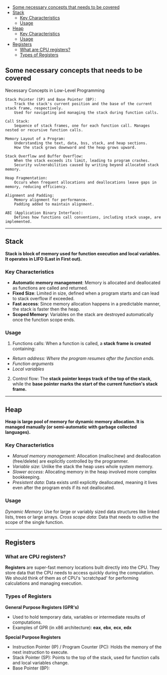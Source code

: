 <!--toc:start-->

- [Some necessary concepts that needs to be covered](#some-necessary-concepts-that-needs-to-be-covered)
- [Stack](#stack)
  - [Key Characteristics](#key-characteristics)
  - [Usage](#usage)
- [Heap](#heap)
  - [Key Characteristics](#key-characteristics)
  - [Usage](#usage)
- [Registers](#registers)
  - [What are CPU registers?](#what-are-cpu-registers)
  - [Types of Registers](#types-of-registers)
  <!--toc:end-->

## Some necessary concepts that needs to be covered

Necessary Concepts in Low-Level Programming

    Stack Pointer (SP) and Base Pointer (BP):
        Track the stack's current position and the base of the current stack frame, respectively.
        Used for navigating and managing the stack during function calls.

    Call Stack:
        Sequence of stack frames, one for each function call. Manages nested or recursive function calls.

    Memory Layout of a Program:
        Understanding the text, data, bss, stack, and heap sections.
        How the stack grows downward and the heap grows upward.

    Stack Overflow and Buffer Overflow:
        When the stack exceeds its limit, leading to program crashes.
        Security vulnerabilities caused by writing beyond allocated stack memory.

    Heap Fragmentation:
        Occurs when frequent allocations and deallocations leave gaps in memory, reducing efficiency.

    Alignment and Padding:
        Memory alignment for performance.
        Padding added to maintain alignment.

    ABI (Application Binary Interface):
        Defines how functions call conventions, including stack usage, are implemented.

---

## Stack

**Stack is block of memory used for function execution and local variables. It operates in LIFO (Last in First out).**

### Key Characteristics

- **Automatic memory management**: Memory is allocated and deallocated as functions are called and returned.
- **Fixed Size**: Limited in size, defined when a program starts and can lead to stack overflow if exceeded.
- **Fast access**: Since memory allocation happens in a predictable manner, the stack is faster then the heap.
- **Scoped Memory**: Variables on the stack are destroyed automatically once the function scope ends.

### Usage

1. Functions calls: When a function is called, a **stack frame is created** containing:

- _Return address: Where the program resumes after the function ends._
- _Function arguments_
- _Local variables_

2. Control flow: The **stack pointer keeps track of the top of the stack**, while the **base pointer marks the start of the current function's stack frame.**

---

## Heap

**Heap is large pool of memory for dynamic memory allocation. It is managed manually (or semi-automatic with garbage collected languages).**

### Key Characteristics

- _Manual memory management_: Allocation (malloc/new) and deallocation (free/delete) are explicitly controlled by the programmer.
- _Variable size_: Unlike the stack the heap uses whole system memory.
- _Slower access_: Allocating memory in the heap involved more complex bookkeeping.
- _Presistent data_: Data exists until explicitly deallocated, meaning it lives even after the program ends if its not deallocated.

### Usage

_Dynamic Memory_: Use for large or variably sized data structures like linked lists, trees or large arrays.
_Cross scope data_: Data that needs to outlive the scope of the single function.

---

## Registers

### What are CPU registers?

**Registers** are super-fast memory locations built directly into the CPU. They store data that the CPU needs to access quickly during the computation.
We should think of them as of CPU's 'scratchpad' for performing calculations and managing execution.

### Types of Registers

**General Purpose Registers (GPR's)**

- Used to hold temporary data, variables or intermediate results of computations.
- Examples of GPR (in x86 architecture): **eax**, **ebx**, **ecx**, **edx**

**Special Purpose Registers**

- Instruction Pointer (IP) / Program Counter (PC): Holds the memory of the next instruction to execute.
- Stack Pointer (SP): Points to the top of the stack, used for function calls and local variables change.
- Base Pointer (BP):
